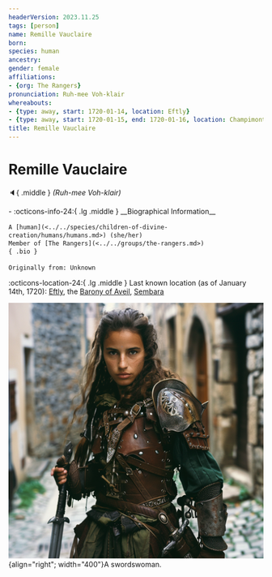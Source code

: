 ```yaml
---
headerVersion: 2023.11.25
tags: [person]
name: Remille Vauclaire
born:
species: human
ancestry:
gender: female
affiliations:
- {org: The Rangers}
pronunciation: Ruh-mee Voh-klair
whereabouts:
- {type: away, start: 1720-01-14, location: Eftly}
- {type: away, start: 1720-01-15, end: 1720-01-16, location: Champimont}
title: Remille Vauclaire
---
```

# Remille Vauclaire
:speaker:{ .middle } *(Ruh-mee Voh-klair)*  
<div class="grid cards ext-narrow-margin ext-one-column" markdown>
- :octicons-info-24:{ .lg .middle } __Biographical Information__

    A [human](<../../species/children-of-divine-creation/humans/humans.md>) (she/her)  
    Member of [The Rangers](<../../groups/the-rangers.md>)  
    { .bio }

    Originally from: Unknown
</div>

:octicons-location-24:{ .lg .middle } Last known location (as of January 14th, 1720): [Eftly](<../../gazetteer/greater-sembara/sembara/barony-of-aveil/eftly.md>), the [Barony of Aveil](<../../gazetteer/greater-sembara/sembara/barony-of-aveil/barony-of-aveil.md>), [Sembara](<../../gazetteer/greater-sembara/sembara/sembara.md>)


![Remille Vauclaire](../../assets/remille-vauclaire.png){align="right"; width="400"}A swordswoman. 

